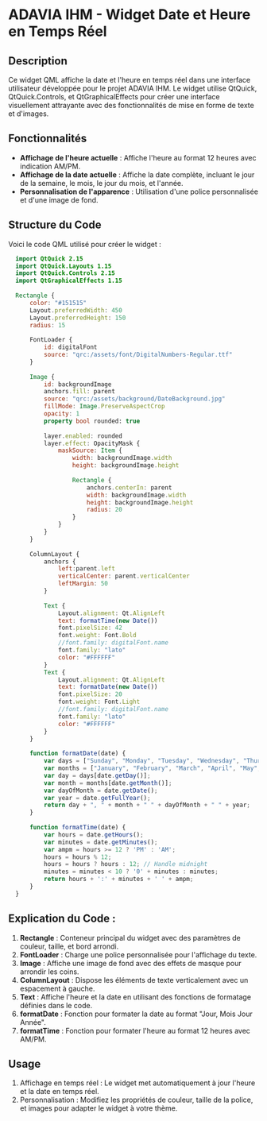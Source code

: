 # ADAVIA IHM - Widget Date et Heure en Temps Réel

## Description

Ce widget QML affiche la date et l'heure en temps réel dans une interface utilisateur développée pour le projet ADAVIA IHM. Le widget utilise QtQuick, QtQuick.Controls, et QtGraphicalEffects pour créer une interface visuellement attrayante avec des fonctionnalités de mise en forme de texte et d'images.

## Fonctionnalités

- **Affichage de l'heure actuelle** : Affiche l'heure au format 12 heures avec indication AM/PM.
- **Affichage de la date actuelle** : Affiche la date complète, incluant le jour de la semaine, le mois, le jour du mois, et l'année.
- **Personnalisation de l'apparence** : Utilisation d'une police personnalisée et d'une image de fond.

## Structure du Code

Voici le code QML utilisé pour créer le widget :

```qml
  import QtQuick 2.15
  import QtQuick.Layouts 1.15
  import QtQuick.Controls 2.15
  import QtGraphicalEffects 1.15
  
  Rectangle {
      color: "#151515"
      Layout.preferredWidth: 450
      Layout.preferredHeight: 150
      radius: 15
  
      FontLoader {
          id: digitalFont
          source: "qrc:/assets/font/DigitalNumbers-Regular.ttf"
      }
  
      Image {
          id: backgroundImage
          anchors.fill: parent
          source: "qrc:/assets/background/DateBackground.jpg"
          fillMode: Image.PreserveAspectCrop
          opacity: 1
          property bool rounded: true
  
          layer.enabled: rounded
          layer.effect: OpacityMask {
              maskSource: Item {
                  width: backgroundImage.width
                  height: backgroundImage.height
  
                  Rectangle {
                      anchors.centerIn: parent
                      width: backgroundImage.width
                      height: backgroundImage.height
                      radius: 20
                  }
              }
          }
      }
  
      ColumnLayout {
          anchors {
              left:parent.left
              verticalCenter: parent.verticalCenter
              leftMargin: 50
          }
  
          Text {
              Layout.alignment: Qt.AlignLeft
              text: formatTime(new Date())
              font.pixelSize: 42
              font.weight: Font.Bold
              //font.family: digitalFont.name
              font.family: "lato"
              color: "#FFFFFF"
          }
          Text {
              Layout.alignment: Qt.AlignLeft
              text: formatDate(new Date())
              font.pixelSize: 20
              font.weight: Font.Light
              //font.family: digitalFont.name
              font.family: "lato"
              color: "#FFFFFF"
          }
      }
  
      function formatDate(date) {
          var days = ["Sunday", "Monday", "Tuesday", "Wednesday", "Thursday", "Friday", "Saturday"];
          var months = ["January", "February", "March", "April", "May", "June", "July", "August", "September", "October", "November", "December"];
          var day = days[date.getDay()];
          var month = months[date.getMonth()];
          var dayOfMonth = date.getDate();
          var year = date.getFullYear();
          return day + ", " + month + " " + dayOfMonth + " " + year;
      }
  
      function formatTime(date) {
          var hours = date.getHours();
          var minutes = date.getMinutes();
          var ampm = hours >= 12 ? 'PM' : 'AM';
          hours = hours % 12;
          hours = hours ? hours : 12; // Handle midnight
          minutes = minutes < 10 ? '0' + minutes : minutes;
          return hours + ':' + minutes + ' ' + ampm;
      }
  }

```


## Explication du Code :

1. **Rectangle** : Conteneur principal du widget avec des paramètres de couleur, taille, et bord arrondi.
2. **FontLoader** : Charge une police personnalisée pour l'affichage du texte.
3. **Image** : Affiche une image de fond avec des effets de masque pour arrondir les coins.
4. **ColumnLayout** : Dispose les éléments de texte verticalement avec un espacement à gauche.
5. **Text** : Affiche l'heure et la date en utilisant des fonctions de formatage définies dans le code.
6. **formatDate** : Fonction pour formater la date au format "Jour, Mois Jour Année".
7. **formatTime** : Fonction pour formater l'heure au format 12 heures avec AM/PM.

## Usage

1. Affichage en temps réel : Le widget met automatiquement à jour l'heure et la date en temps réel.
2. Personnalisation : Modifiez les propriétés de couleur, taille de la police, et images pour adapter le widget à votre thème.















